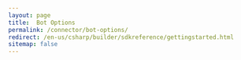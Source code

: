 ```yaml
---
layout: page
title:  Bot Options
permalink: /connector/bot-options/
redirect: /en-us/csharp/builder/sdkreference/gettingstarted.html
sitemap: false
---
```

